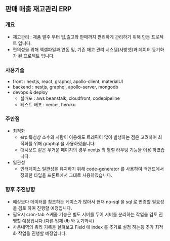 ## 판매 매출 재고관리 ERP

### 개요
- 재고관리 : 제품 발주 부터 입,출고와 판매까지 편리하게 관리하기 위해 만든 프로젝트 입니다.
- 편의성을 위해 엑셀파일과 연동 및, 기존 재고 관리 시스템(사방넷)과 데이터 동기화 가 된 프로젝트 입니다.

### 사용기술
- front : nextjs, react, graphql, apollo-client, materialUI
- backend : nestjs, graphql, apollo-server, mongodb
- devops & deploy 
  - 실배포 : aws beanstalk, cloudfront, codepipeline
  - 테스트 배포 : vercel, heroku

### 주안점
- 최적화
  - erp 특성상 소수의 사람이 이용해도 트레픽이 많이 발생하는 점은 고려하여 최적화를 위해 graphql 을 사용하였습니다.
  - 대시보드 같은 무거운 페이지의 경우 nextjs 의 병렬 라우팅 기능을 이용 하였습니다.
- 일관성
  - 인터페이스 일관성을 유지하기 위해 code-generator 를 사용하여 백앤드에서 정의한 타입을 프론트에서 그대로 사용하였습니다.

### 향후 추진방향
- 예상보다 데이터를 참조하는 케이스가 많아서 현재 no-sql 을 sql 로 변경할 필요성을 검토 하여 진행할 예정입니다.
- 필요시 cron-tab 스케줄 기능은 별도 서버를 두어 서버를 분리하는 작업을 검토 진행할 예정입니다.(다른 업체 db 와 동기화시)
- 사용내역의 쿼리 기록을 살펴보고 Field 에 index 를 추가로 설정 하는등 추가 최적화 작업을 진행할 예정입니다.
